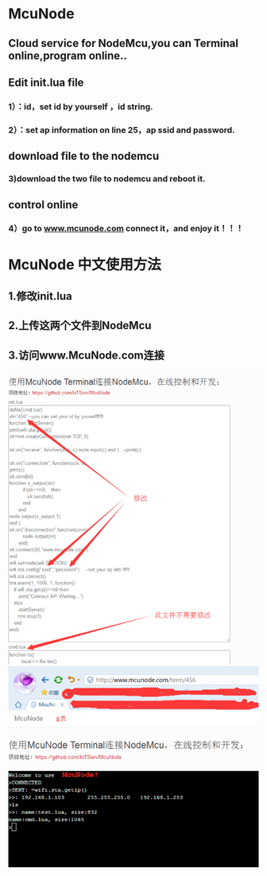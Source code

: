 # McuNode    
## Cloud service for NodeMcu,you can Terminal online,program online..  
## Edit init.lua file   
### 1）：id，set id by yourself ，id string.   
### 2）：set ap information on line 25，ap ssid and password.  
## download file to the nodemcu  
### 3)download the two file to nodemcu and reboot it.  
## control online  
### 4）go to www.mcunode.com connect it，and enjoy it！！！  
# McuNode 中文使用方法    
## 1.修改init.lua  
## 2.上传这两个文件到NodeMcu  
## 3.访问www.McuNode.com连接  

![image](https://raw.githubusercontent.com/IoTServ/McuNode/master/file-edit.png)  
![image](https://raw.githubusercontent.com/IoTServ/McuNode/master/mcunode%20release.png)  

